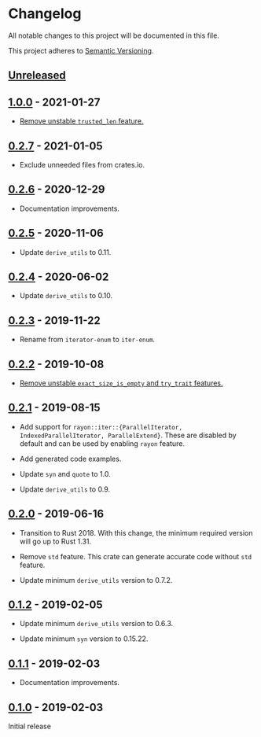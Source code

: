 # Changelog

All notable changes to this project will be documented in this file.

This project adheres to [Semantic Versioning](https://semver.org).

<!--
Note: In this file, do not use the hard wrap in the middle of a sentence for compatibility with GitHub comment style markdown rendering.
-->

## [Unreleased]

## [1.0.0] - 2021-01-27

- [Remove unstable `trusted_len` feature.](https://github.com/taiki-e/iter-enum/pull/14)

## [0.2.7] - 2021-01-05

- Exclude unneeded files from crates.io.

## [0.2.6] - 2020-12-29

- Documentation improvements.

## [0.2.5] - 2020-11-06

- Update `derive_utils` to 0.11.

## [0.2.4] - 2020-06-02

- Update `derive_utils` to 0.10.

## [0.2.3] - 2019-11-22

- Rename from `iterator-enum` to `iter-enum`.

## [0.2.2] - 2019-10-08

- [Remove unstable `exact_size_is_empty` and `try_trait` features.](https://github.com/taiki-e/iter-enum/pull/7)

## [0.2.1] - 2019-08-15

- Add support for `rayon::iter::{ParallelIterator, IndexedParallelIterator, ParallelExtend}`. These are disabled by default and can be used by enabling `rayon` feature.

- Add generated code examples.

- Update `syn` and `quote` to 1.0.

- Update `derive_utils` to 0.9.

## [0.2.0] - 2019-06-16

- Transition to Rust 2018. With this change, the minimum required version will go up to Rust 1.31.

- Remove `std` feature. This crate can generate accurate code without `std` feature.

- Update minimum `derive_utils` version to 0.7.2.

## [0.1.2] - 2019-02-05

- Update minimum `derive_utils` version to 0.6.3.

- Update minimum `syn` version to 0.15.22.

## [0.1.1] - 2019-02-03

- Documentation improvements.

## [0.1.0] - 2019-02-03

Initial release

[Unreleased]: https://github.com/taiki-e/iter-enum/compare/v1.0.0...HEAD
[1.0.0]: https://github.com/taiki-e/iter-enum/compare/v0.2.7...v1.0.0
[0.2.7]: https://github.com/taiki-e/iter-enum/compare/v0.2.6...v0.2.7
[0.2.6]: https://github.com/taiki-e/iter-enum/compare/v0.2.5...v0.2.6
[0.2.5]: https://github.com/taiki-e/iter-enum/compare/v0.2.4...v0.2.5
[0.2.4]: https://github.com/taiki-e/iter-enum/compare/v0.2.3...v0.2.4
[0.2.3]: https://github.com/taiki-e/iter-enum/compare/v0.2.2...v0.2.3
[0.2.2]: https://github.com/taiki-e/iter-enum/compare/v0.2.1...v0.2.2
[0.2.1]: https://github.com/taiki-e/iter-enum/compare/v0.2.0...v0.2.1
[0.2.0]: https://github.com/taiki-e/iter-enum/compare/v0.1.2...v0.2.0
[0.1.2]: https://github.com/taiki-e/iter-enum/compare/v0.1.1...v0.1.2
[0.1.1]: https://github.com/taiki-e/iter-enum/compare/v0.1.0...v0.1.1
[0.1.0]: https://github.com/taiki-e/iter-enum/releases/tag/v0.1.0
